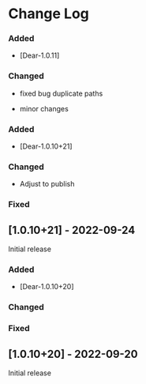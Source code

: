 
# Change Log

### Added

- [Dear-1.0.11]

### Changed
- fixed bug duplicate paths

- minor changes

### Added

- [Dear-1.0.10+21]

### Changed

- Adjust to publish

### Fixed

## [1.0.10+21] - 2022-09-24
  
Initial release


### Added

- [Dear-1.0.10+20]

### Changed

### Fixed

## [1.0.10+20] - 2022-09-20
  
Initial release
